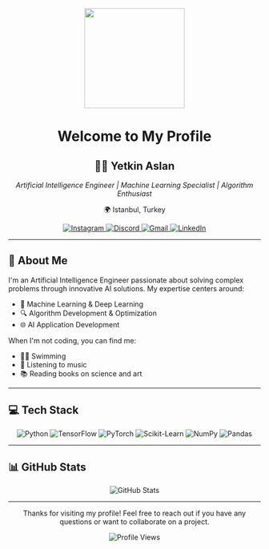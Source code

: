 <div align="center">
  <img height="200" src="https://i.pinimg.com/originals/0c/63/84/0c6384958240823a85a77ea88ab894d5.gif"/>
  <h1>Welcome to My Profile</h1>
  <h2>👨‍💻 Yetkin Aslan</h2>
  <p><i>Artificial Intelligence Engineer | Machine Learning Specialist | Algorithm Enthusiast</i></p>
  <p>🌍 Istanbul, Turkey</p>
  
  <a href="https://www.instagram.com/yetkinsln/" target="_blank">
    <img src="https://img.shields.io/badge/Instagram-E4405F?style=for-the-badge&logo=instagram&logoColor=white" alt="Instagram"/>
  </a>
  <a href="https://discord.com/users/410497489817567242" target="_blank">
    <img src="https://img.shields.io/badge/Discord-7289DA?style=for-the-badge&logo=discord&logoColor=white" alt="Discord"/>
  </a>
  <a href="https://mail.google.com/mail/u/0/?hl=tr&tf=cm&fs=1&to=yetkinaslan7@gmail.com" target="_blank">
    <img src="https://img.shields.io/badge/Gmail-D14836?style=for-the-badge&logo=gmail&logoColor=white" alt="Gmail"/>
  </a>
  <a href="https://www.linkedin.com/in/yetkin-aslan-a96669225/" target="_blank">
    <img src="https://img.shields.io/badge/LinkedIn-0077B5?style=for-the-badge&logo=linkedin&logoColor=white" alt="LinkedIn"/>
  </a>
</div>

<hr>

## 🚀 About Me

I'm an Artificial Intelligence Engineer passionate about solving complex problems through innovative AI solutions. My expertise centers around:

- 🧠 Machine Learning & Deep Learning
- 🔍 Algorithm Development & Optimization
- 🌐 AI Application Development

When I'm not coding, you can find me:
- 🏊‍♂️ Swimming
- 🎵 Listening to music
- 📚 Reading books on science and art

<hr>

## 💻 Tech Stack

<div align="center">
  <img src="https://img.shields.io/badge/Python-3776AB?style=for-the-badge&logo=python&logoColor=white" alt="Python"/>
  <img src="https://img.shields.io/badge/TensorFlow-FF6F00?style=for-the-badge&logo=tensorflow&logoColor=white" alt="TensorFlow"/>
  <img src="https://img.shields.io/badge/PyTorch-EE4C2C?style=for-the-badge&logo=pytorch&logoColor=white" alt="PyTorch"/>
  <img src="https://img.shields.io/badge/scikit_learn-F7931E?style=for-the-badge&logo=scikit-learn&logoColor=white" alt="Scikit-Learn"/>
  <img src="https://img.shields.io/badge/Numpy-777BB4?style=for-the-badge&logo=numpy&logoColor=white" alt="NumPy"/>
  <img src="https://img.shields.io/badge/Pandas-2C2D72?style=for-the-badge&logo=pandas&logoColor=white" alt="Pandas"/>
</div>

<hr>

## 📊 GitHub Stats

<div align="center">
  <img src="https://github-readme-stats.vercel.app/api?username=yetkinsln&show_icons=true&theme=tokyonight" alt="GitHub Stats" />
</div>

<hr>

<div align="center">
  <p>Thanks for visiting my profile! Feel free to reach out if you have any questions or want to collaborate on a project.</p>
  <img src="https://komarev.com/ghpvc/?username=yetkinsln&color=blue" alt="Profile Views"/>
</div>
